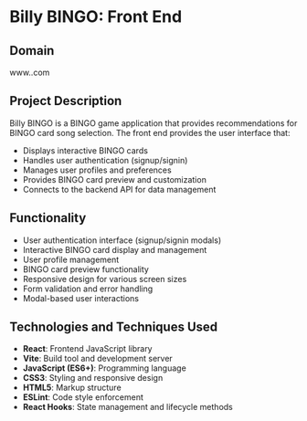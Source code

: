 # Billy BINGO: Front End

## Domain

www..com

## Project Description

Billy BINGO is a BINGO game application that provides recommendations for BINGO card song selection. The front end provides the user interface that:

- Displays interactive BINGO cards
- Handles user authentication (signup/signin)
- Manages user profiles and preferences
- Provides BINGO card preview and customization
- Connects to the backend API for data management

## Functionality

- User authentication interface (signup/signin modals)
- Interactive BINGO card display and management
- User profile management
- BINGO card preview functionality
- Responsive design for various screen sizes
- Form validation and error handling
- Modal-based user interactions

## Technologies and Techniques Used

- **React**: Frontend JavaScript library
- **Vite**: Build tool and development server
- **JavaScript (ES6+)**: Programming language
- **CSS3**: Styling and responsive design
- **HTML5**: Markup structure
- **ESLint**: Code style enforcement
- **React Hooks**: State management and lifecycle methods
